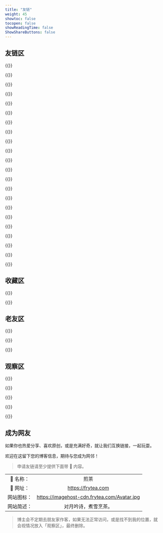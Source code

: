 ```yaml
---
title: "友链"
weight: 45
showtoc: false
tocopen: false
showReadingTime: false
ShowShareButtons: false
---
```


## 友链区

{{<friend name= "细语呢喃" url="https://www.hrwhisper.me/" logo="https://blog.frytea.com/usr/uploads/2019/11/1809897456.png" word="">}}

{{<friend name= "wshunli’s Blog" url="https://www.wshunli.com/" logo="https://cdn.wshunli.com/logo.png" word="">}}

{{<friend name= "辣椒の酱" url="https://removeif.github.io/" logo="https://removeif.github.io/images/tuzi.jpg" word="">}}

{{<friend name= "Rat's Blog" url="https://www.moerats.com/" logo="https://blog.frytea.com/usr/uploads/2019/11/1456264401.jpeg" word="">}}

{{<friend name= "LOGI" url="https://logi.im" logo="https://ae01.alicdn.com/kf/UTB8q2lYPFfFXKJk43Otxh4IPFXaQ.jpeg" word="">}}

{{<friend name= "宇宙湾" url="https://yuzhouwan.com/" logo="https://yuzhouwan.com/yuzhouwan_logo_128x128.ico" word="大数据和人工智能的原创文章。">}}

{{<friend name= "P3TERX ZONE" url="https://p3terx.com/" logo="https://s.gravatar.com/avatar/c42fdfa8aca47ec27a7c35dfa7d1dc51?s=200" word="">}}

{{<friend name= "iMaeGoo’s Blog" url="https://www.imaegoo.com" logo="https://www.imaegoo.com/images/avatar.jpg" word="">}}

{{<friend name= "YOYLING." url="https://yoyling.com" logo="https://yoyling.com/favicon.png" word="">}}

{{<friend name= "Kitcham 的归墟" url="https://blog.uiharu.top/" logo="https://cdn.uiharu.top/blog/home/img/avatar-link.png" word="">}}

{{<friend name= "云帆沧海" url="https://yf-ch.com" logo="https://yf-ch.com/img/favicon.png" word="">}}

{{<friend name= "摩尔の镇 | モル·町" url="https://www.mole9630.top" logo="https://img.mole9630.top/blog-logo.png" word="一座奇妙的小孤岛.">}}

{{<friend name= "StubbornHuang's Blog" url="https://www.stubbornhuang.com" logo="https://www.stubbornhuang.com/wp-content/uploads/2019/11/2019112216333826.png" word="">}}

{{<friend name= "BORBER" url="https://borber.vercel.app/" logo="https://cdn.jsdelivr.net/gh/Borber/PublicPic1/headImg/head.png" word="">}}

{{<friend name= "爱·绮梦" url="https://x.iqimeng.com/" logo="https://m.iqimeng.com/images/avatar.jpg" word="学而时习之 不亦说乎">}}

{{<friend name= "静かな森" url="https://innei.ren/" logo="https://imagehost-cdn.frytea.com/images/2021/09/07/202109070948567de3396c577ec6b9.png" word="致虚极，守静笃。">}}

{{<friend name= "Colsrch" url="https://colsrch.cn" logo="https://cdn.jsdelivr.net/gh/Colsrch/images/Colsrch/avatar.jpg" word="愿多年以后，我可以酌一杯清酒，烂醉如泥，梦中回到我们的曾经。">}}

{{<friend name= "两双筷子" url="https://www.dbkuaizi.com" logo="https://cdn.dbkuaizi.com/static/image/avatar.jpg" word="">}}

{{<friend name= "晨鹤小站" url="https://chenhe.me/" logo="https://gravatar.loli.net/avatar/e343865a5581e33479a3d6791891101e?s=200" word="">}}

{{<friend name= "Verne" url="https://blog.einverne.info/" logo="https://blog.frytea.com/usr/uploads/2019/11/1809897456.png" word="">}}

{{<friend name= "二丫讲梵" url="https://wiki.eryajf.net/" logo="https://wiki.eryajf.net/img/logo.png" word="">}}

{{<friend name= "马春杰杰博客" url="https://www.machunjie.com" logo="https://ypyssl.machunjie.com/logo.png" word="人工智能学习博客，助力机器学习领域发展。">}}

## 收藏区

{{<friend name= "相位🚀" url="https:/shenyiming.life" logo="https://shenyiming.life/apple-touch-icon.png" word="Either outstanding or out.">}}

{{<friend name= "Sulv’s Blog" url="https://www.sulvblog.cn" logo="https://www.sulvblog.cn/img/Q.gif " word="一个记录技术、阅读、生活的博客">}}

## 老友区

{{<friend name= "Noisky" url="https://www.noisky.cn/" logo="https://imagehost-cdn.frytea.com/images/2020/01/31/20190505211940cdf2ef54c83ece56.png" word="">}}

{{<friend name= "康雨豪" url="http://www.kkyyhh96.site/" logo="https://imagehost-cdn.frytea.com/images/2022/01/21/imageb416210dda9a4e0e.png" word="">}}

{{<friend name= "Hong's Blog" url="https://blog.mehoon.com" logo="https://blog.mehoon.com/wp-content/uploads/2021/06/cropped-avatar.jpg" word="">}}

## 观察区

{{<friend name= "猕猴の那年记忆" url="https://www.kiwiape.cn/" logo="https://kiwiape.cn/logo.jpg" word="">}}

{{<friend name= "之石先生的小屋" url="http://www.brewin073.top" logo="https://blog.frytea.com/usr/uploads/2019/11/1809897456.png" word="">}}

{{<friend name= "Xhofe's Blog" url="https://www.nn.ci" logo="https://img.xhofe.top/2020/12/07/f6e43dc79d74a.png" word="晚来天欲雪，能饮一杯无？">}}

{{<friend name= "胡萝虎的博客" url="https://www.huluohu.com" logo="https://img.huluohu.com/avator_new.png" word="">}}

{{<friend name= "Michael翔" url="https://michael728.github.io/think/" logo="https://michael728.github.io/images/logo.jpg" word="">}}

## 成为网友

如果你也热爱分享、喜欢原创，或是充满好奇，就让我们互换链接，一起玩耍。

欢迎在这留下您的博客信息，期待与您成为网邻！

> 申请友链请至少提供下面带 🌟 内容。

| | |
| :--: | :--: |
| 🌟 名称： | 煎茶 |
| 🌟 网址： | https://frytea.com |
| 网站图标： |  https://imagehost-cdn.frytea.com/Avatar.jpg |
| 网站简述： | 对月吟诗，煮雪烹茶。 |

> 博主会不定期去朋友家作客，如果无法正常访问，或是找不到我的位置，就会视情况放入「观察区」，最终删除。
